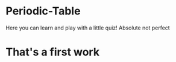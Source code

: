 # Periodic-Table
Here you can learn and play with a little quiz!
Absolute not perfect 
# That's a first work

